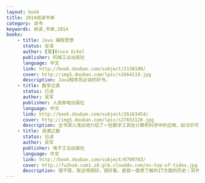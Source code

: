 ```yaml
---
layout: book
title: 2014阅读书单
category: 读书
keywords: 阅读,书单,2014
books: 
    - title: Java 编程思想
      status: 在读
      author: [美]Bruce Eckel
      publisher: 机械工业出版社
      language: 中文
      link: http://book.douban.com/subject/2130190/
      cover: http://img5.douban.com/lpic/s2664219.jpg
      description: Java程序员必读的好书。
    - title: 数学之美
      status: 已读
      author: 吴军
      publisher: 人民邮电出版社
      language: 中文
      link: http://book.douban.com/subject/26163454/
      cover: http://img5.douban.com/lpic/s27653128.jpg
      description: 全书深入浅出地介绍了一些数学工具在计算机科学中的应用，如马尔可夫链，贝叶斯网络，图论，动态规划，最大熵模型等，内容广泛，却也生动有趣。
    - title: 浪潮之巅
      status: 已读
      author: 吴军
      publisher: 电子工业出版社
      language: 中文
      link: http://book.douban.com/subject/6709783/
      cover: http://7u2ho6.com1.z0.glb.clouddn.com/on-top-of-tides.jpg
      description: 很不错，叙述得很好，很好看，是我一直想了解的IT方面的历史；另外，本书还叙述了一下创业、美国、投资、商业等方面的内容，也是我很感兴趣的话题。 而且，还分析了一下接下来可能的浪潮，也表达了一些值得赞同的观点，让改变了对一些事物的看法。
---
```

